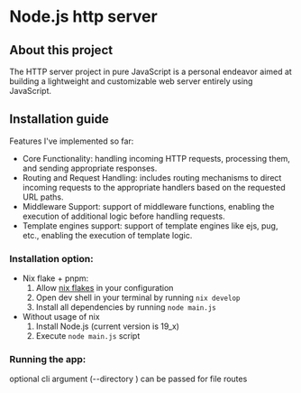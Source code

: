 # Node.js http server

## About this project

The HTTP server project in pure JavaScript is a personal endeavor aimed at building a lightweight and customizable web server entirely using JavaScript.

## Installation guide

Features I've implemented so far:

- Core Functionality: handling incoming HTTP requests, processing them, and sending appropriate responses.
- Routing and Request Handling: includes routing mechanisms to direct incoming requests to the appropriate handlers based on the requested URL paths.
- Middleware Support: support of middleware functions, enabling the execution of additional logic before handling requests.
- Template engines support: support of template engines like ejs, pug, etc., enabling the execution of template logic.

### Installation option:

- Nix flake + pnpm:
  1. Allow [nix flakes](https://nixos.wiki/wiki/Flakes) in your configuration
  2. Open dev shell in your terminal by running `nix develop`
  3. Install all dependencies by running `node main.js`
- Without usage of nix
  1. Install Node.js (current version is 19_x)
  2. Execute `node main.js` script

### Running the app:

optional cli argument (--directory <name of dir>) can be passed for file routes
